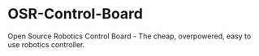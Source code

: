 # OSR-Control-Board
Open Source Robotics Control Board - The cheap, overpowered, easy to use robotics controller.
